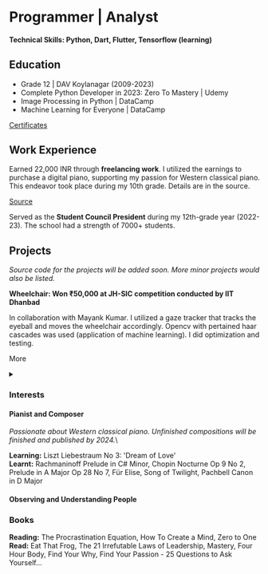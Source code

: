 # Programmer | Analyst
#### Technical Skills: Python, Dart, Flutter, Tensorflow (learning) 

## Education
- Grade 12                                           | DAV Koylanagar (2009-2023)
- Complete Python Developer in 2023: Zero To Mastery | Udemy
- Image Processing in Python                         | DataCamp
- Machine Learning for Everyone                      | DataCamp

[Certificates](https://drive.google.com/drive/folders/1lZ52bfgzoJAS6xy8ShsKkU0nhXQ_qAHM?usp=sharing)


## Work Experience
Earned 22,000 INR through **freelancing work**. I utilized the earnings to purchase a digital piano, supporting my passion for Western classical piano. This endeavor took place during my 10th grade. Details are in the source.

[Source](https://www.freelancer.in/projects/php/Real-time-Crypto-Price-Movement/reviews)

Served as the **Student Council President** during my 12th-grade year (2022-23). The school had a strength of 7000+ students.


## Projects
_Source code for the projects will be added soon. More minor projects would also be listed._

**Wheelchair: Won ₹50,000 at JH-SIC competition conducted by IIT Dhanbad**

In collaboration with Mayank Kumar. I utilized a gaze tracker that tracks the eyeball and moves the wheelchair accordingly. Opencv with pertained haar cascades was used (application of machine learning). I did optimization and testing.

More<details>How can people whose entire body below the neck is paralyzed lead everyday lives? That's the problem Mayank initially contemplated. Together, we tried to solve the problem. People like that need someone to help them with even the menial things. (1) What if they can control the wheelchair and move independently? (2) What if they can do most of the daily tasks themselves? We successfully solved problem 1. Problem 2 is still a problem for us to solve.<summary></summary></details>

### Interests
#### Pianist and Composer
_Passionate about Western classical piano. Unfinished compositions will be finished and published by 2024._\

**Learning:** Liszt Liebestraum No 3: 'Dream of Love'\
**Learnt:** Rachmaninoff Prelude in C# Minor, Chopin Nocturne Op 9 No 2, Prelude in A Major Op 28 No 7, Für Elise, Song of Twilight, Pachbell Canon in D Major

#### Observing and Understanding People

### Books

**Reading:** The Procrastination Equation, How To Create a Mind, Zero to One\
**Read:** Eat That Frog, The 21 Irrefutable Laws of Leadership, Mastery, Four Hour Body,  Find Your Why, Find Your Passion - 25 Questions to Ask Yourself...
